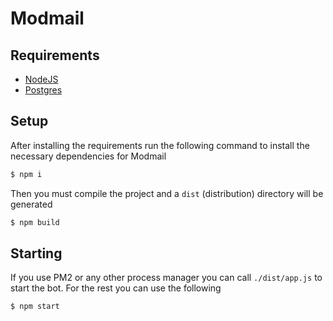 # Modmail

## Requirements
 * [NodeJS](https://nodejs.org)
 * [Postgres](https://www.postgresql.org/)

## Setup
After installing the requirements run the following command to install the
necessary dependencies for Modmail
```sh
$ npm i
```

Then you must compile the project and a `dist` (distribution) directory will
be generated
```sh
$ npm build
```

## Starting
If you use PM2 or any other process manager you can call `./dist/app.js` to
start the bot. For the rest you can use the following
```sh
$ npm start
```
